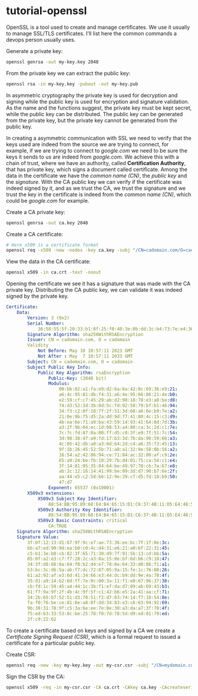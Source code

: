 # tutorial-openssl

OpenSSL is a tool used to create and manage certificates. We use it usually to manage SSL/TLS certificates. I'll list here the common commands a devops person usually uses.

Generate a private key:

```sh
openssl genrsa -out my-key.key 2048
```

From the private key we can extract the public key:

```sh
openssl rsa -in my-key.key -pubout -out my-key.pub
```

In asymmetric cryptography the private key is used for decryption and signing while the public key is used for encryption and signature validation. As the name and the functions suggest, the private key must be kept secret, while the public key can be distributed. The public key can be generated from the private key, but the private key cannot be generated from the public key.

In creating a asymmetric communication with SSL we need to verify that the keys used are indeed from the source we are trying to connect, for example, if we are trying to connect to *google.com* we need to be sure the keys it sends to us are indeed from *google.com*. We achieve this with a chain of trust, where we have an authority, called **Certification Authority**, that has private key, which signs a document called certificate. Among the data in the certificate we have the *common name (CN)*, the *public key* and the *signature*. With the CA public key we can verify if the certificate was indeed signed by it, and as we trust the CA, we trust the signature and we trust the key in the certificate is indeed from the *common name (CN)*, which could be *google.com* for example.

Create a CA private key:
```sh
openssl genrsa -out ca.key 2048
```

Create a CA certificate:
```sh
# Here x509 is a certificate format
openssl req -x509 -new -nodes -key ca.key -subj "/CN=cadomain.com/O=cadomain" -days 3650 -out ca.crt
```

View the data in the CA certificate:
```sh
openssl x509 -in ca.crt -text -noout
```

Opening the certificate we see it has a signature that was made with the CA private key. Distributing the CA public key, we can validate it was indeed signed by the private key.

```yaml
Certificate:
    Data:
        Version: 3 (0x2)
        Serial Number:
            36:58:55:5f:20:33:b1:8f:25:f0:40:3e:0b:dd:3c:b4:73:7e:e4:36
        Signature Algorithm: sha256WithRSAEncryption
        Issuer: CN = cadomain.com, O = cadomain
        Validity
            Not Before: May 10 10:57:11 2023 GMT
            Not After : May  7 10:57:11 2033 GMT
        Subject: CN = cadomain.com, O = cadomain
        Subject Public Key Info:
            Public Key Algorithm: rsaEncryption
                Public-Key: (2048 bit)
                Modulus:
                    00:bb:02:a1:fa:e9:d2:6a:6a:42:0c:69:36:e9:21:
                    a6:4c:95:81:db:f4:31:a6:4e:95:66:86:21:4e:b0:
                    e2:59:cf:c7:45:29:ab:d2:90:18:78:e3:a8:be:d8:
                    74:d3:52:3d:3b:0d:5c:fd:92:58:79:bf:b1:46:94:
                    34:f3:c2:0f:10:7f:2f:51:3d:68:a6:6e:b9:7e:a2:
                    21:0e:9b:75:d5:2a:dd:9d:77:41:80:4c:15:c3:d9:
                    4b:ea:6e:71:a9:ba:43:59:14:93:41:64:0d:7d:3b:
                    a3:2f:9b:04:ec:1d:08:53:a4:80:ca:3c:2d:c1:7e:
                    7c:7c:fd:87:0a:00:ff:d5:c0:3f:e9:7f:51:7c:54:
                    3d:98:38:47:a9:fd:17:b3:3d:7b:da:90:59:66:a3:
                    4c:05:42:db:a0:a3:0d:64:2d:c4:a6:35:f3:45:13:
                    9f:1b:26:45:52:5b:71:a8:a1:32:9e:58:0b:56:a2:
                    16:54:a2:42:86:94:ce:71:84:ac:32:80:af:c9:2e:
                    65:a9:24:be:fb:10:29:7b:d4:01:75:ca:54:c1:e4:
                    3f:14:81:05:35:84:64:be:49:97:78:cb:7a:67:e8:
                    ab:2c:12:16:14:41:99:be:99:3d:d7:90:b7:6e:2f:
                    aa:44:e5:c2:58:b6:12:9e:39:cf:d5:fd:10:b9:50:
                    47:d7
                Exponent: 65537 (0x10001)
        X509v3 extensions:
            X509v3 Subject Key Identifier: 
                88:54:BB:95:89:68:E4:B4:65:15:D1:C6:37:4B:11:D5:E4:48:5F:AA
            X509v3 Authority Key Identifier: 
                88:54:BB:95:89:68:E4:B4:65:15:D1:C6:37:4B:11:D5:E4:48:5F:AA
            X509v3 Basic Constraints: critical
                CA:TRUE
    Signature Algorithm: sha256WithRSAEncryption
    Signature Value:
        3f:0f:12:13:d1:67:9f:9c:e7:ae:73:36:ee:bc:7f:1f:0e:3c:
        bb:a7:ed:90:9d:ea:b0:c0:4c:d4:31:e6:21:a0:6f:22:31:45:
        c5:b1:3e:b0:cb:82:3f:65:71:30:d9:7f:91:5b:13:cd:bb:5a:
        85:0f:a2:e3:c7:f7:28:2c:a3:8a:15:0e:bf:6d:b6:c9:18:47:
        34:3f:d8:66:8a:64:f0:b2:d4:e7:78:6e:64:33:d0:86:f1:a1:
        53:bc:3c:db:5a:ab:f7:dc:72:87:05:9a:15:fe:1c:76:08:26:
        61:a2:92:af:e3:6d:41:34:66:e3:44:dc:b9:dd:9e:4a:78:4f:
        35:d1:a9:14:b2:6d:ff:7e:0c:00:3a:11:f1:e0:67:96:37:38:
        cb:fd:1c:59:45:a4:44:1c:3b:f1:ef:da:d7:09:ab:69:43:b3:
        61:f7:9a:9f:2f:4b:4c:9f:5f:c1:42:b6:e5:2a:41:aa:cf:71:
        34:2b:65:b7:52:51:d3:70:51:f2:d7:83:74:14:f7:18:54:8e:
        fa:f0:76:be:ce:81:6e:a8:0f:dd:34:83:e3:c6:63:94:92:69:
        9b:38:31:78:9f:c5:3a:6e:ee:7e:8e:30:a3:da:a7:3f:70:4f:
        75:ed:b3:33:53:8c:be:25:78:f0:7d:78:5d:d9:ed:01:79:ed:
        2f:c9:22:62
```

To create a certificate based on keys and signed by a CA we create a *Certificate Signing Request (CSR)*, which is a formal request to issued a certificate for a particular public key.

Create CSR:
```sh
openssl req -new -key my-key.key -out my-csr.csr -subj "/CN=mydomain.com/O=mydomain"
```

Sign the CSR by the CA:

```sh
openssl x509 -req -in my-csr.csr -CA ca.crt -CAkey ca.key -CAcreateserial -out my-cert.crt -days 365
```